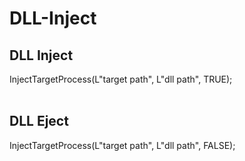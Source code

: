 # DLL-Inject


<h2>DLL Inject</h2>
InjectTargetProcess(L"target path", L"dll path", TRUE);<br>
<br>
<h2>DLL Eject</h2>
InjectTargetProcess(L"target path", L"dll path", FALSE);<br>
<br>
